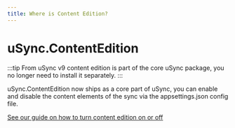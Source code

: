 ```yaml
---
title: Where is Content Edition?
---
```


# uSync.ContentEdition

:::tip
From uSync v9 content edition is part of the core uSync package, you no longer need to install it separately.
:::

uSync.ContentEdition now ships as a core part of uSync, you can enable and disable the content elements of the sync via the appsettings.json config file. 

[See our guide on how to turn content edition on or off](../../uSync/guides/content)
